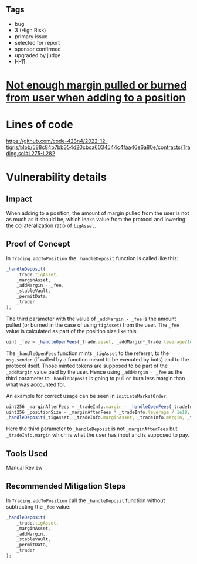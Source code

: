 ## Tags

- bug
- 3 (High Risk)
- primary issue
- selected for report
- sponsor confirmed
- upgraded by judge
- H-11

# [Not enough margin pulled or burned from user when adding to a position](https://github.com/code-423n4/2022-12-tigris-findings/issues/659) 

# Lines of code

https://github.com/code-423n4/2022-12-tigris/blob/588c84b7bb354d20cbca6034544c4faa46e6a80e/contracts/Trading.sol#L275-L282


# Vulnerability details

## Impact
When adding to a position, the amount of margin pulled from the user is not as much as it should be, which leaks value from the protocol and lowering the collateralization ratio of `tigAsset`.

## Proof of Concept
In `Trading.addToPosition` the `_handleDeposit` function is called like this:

```js
_handleDeposit(
    _trade.tigAsset,
    _marginAsset,
    _addMargin - _fee,
    _stableVault,
    _permitData,
    _trader
);
```

The third parameter with the value of `_addMargin - _fee` is the amount pulled (or burned in the case of using `tigAsset`) from the user. The `_fee` value is calculated as part of the position size like this: 

```js
uint _fee = _handleOpenFees(_trade.asset, _addMargin*_trade.leverage/1e18, _trader, _trade.tigAsset, false);
```

The `_handleOpenFees` function mints `_tigAsset` to the referrer, to the `msg.sender` (if called by a function meant to be executed by bots) and to the protocol itself. Those minted tokens are supposed to be part of the `_addMargin` value paid by the user. Hence using `_addMargin - _fee` as the third parameter to `_handleDeposit` is going to pull or burn less margin than what was accounted for.

An example for correct usage can be seen in `initiateMarketOrder`:

```js
uint256 _marginAfterFees = _tradeInfo.margin - _handleOpenFees(_tradeInfo.asset, _tradeInfo.margin*_tradeInfo.leverage/1e18, _trader, _tigAsset, false);
uint256 _positionSize = _marginAfterFees * _tradeInfo.leverage / 1e18;
_handleDeposit(_tigAsset, _tradeInfo.marginAsset, _tradeInfo.margin, _tradeInfo.stableVault, _permitData, _trader);
```

Here the third parameter to `_handleDeposit` is not `_marginAfterFees` but `_tradeInfo.margin` which is what the user has input and is supposed to pay.


## Tools Used

Manual Review

## Recommended Mitigation Steps

In `Trading.addToPosition` call the `_handleDeposit` function without subtracting the `_fee` value:

```js
_handleDeposit(
    _trade.tigAsset,
    _marginAsset,
    _addMargin,
    _stableVault,
    _permitData,
    _trader
);
```